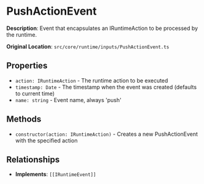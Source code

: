 # PushActionEvent

**Description**: Event that encapsulates an IRuntimeAction to be processed by the runtime.

**Original Location**: `src/core/runtime/inputs/PushActionEvent.ts`

## Properties

*   `action: IRuntimeAction` - The runtime action to be executed
*   `timestamp: Date` - The timestamp when the event was created (defaults to current time)
*   `name: string` - Event name, always 'push'

## Methods

*   `constructor(action: IRuntimeAction)` - Creates a new PushActionEvent with the specified action

## Relationships
*   **Implements**: `[[IRuntimeEvent]]`
